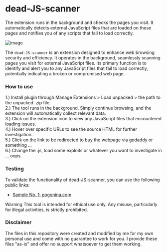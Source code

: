 # dead-JS-scanner
The extension runs in the background and checks the pages you visit. It automatically detects external JavaScript files that are loaded on these pages and notifies you of any scripts that fail to load correctly.

![image](https://github.com/ratcode404/dead-JS-scanner/assets/89196953/4f814f59-0c9d-4875-8ed5-da4ae07e0271)

The `dead-JS-scanner` is an extension designed to enhance web browsing security and efficiency. It operates in the background, seamlessly scanning pages you visit for external JavaScript files. Its primary function is to identify and alert you to any JavaScript files that fail to load correctly, potentially indicating a broken or compromised web page.

### How to use
1.) Install plugin through Manage Extensions > Load unpacked > the path to the unpacked .zip file.   
2.) The tool runs in the background. Simply continue browsing, and the extension will automatically collect relevant data.  
3.) Click on the extension icon to view any JavaScript files that encountered loading issues.  
4.) Hover over specific URLs to see the source HTML for further investigation.  
5.) Click on the link to be redirected to buy the webpage via godaddy or something ...  
6.) Change the .js, load some exploits or whatever you want to investigate in ... oops.  

### Testing
To validate the functionality of dead-JS-scanner, you can use the following public links:
* [Sample No. 1: pogonina.com](http://pogonina.com/?onf=skachat-server-mod-dlya-samp)  

Warning
This tool is intended for ethical use only. Any misuse, particularly for illegal activities, is strictly prohibited.

### Disclaimer
The files in this repository were created and modified by me for my own personal use and come with no guarantee to work for you. I provide these files "as-is" and offer no support whatsoever to get them working.
